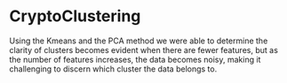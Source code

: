 # CryptoClustering

Using the Kmeans and the PCA method we were able to determine the clarity of clusters becomes evident when there are fewer features, but as the number of features increases, the data becomes noisy, making it challenging to discern which cluster the data belongs to.
